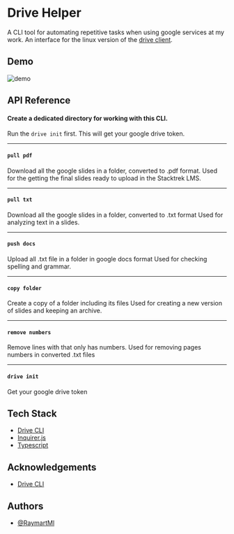 # Drive Helper

A CLI tool for automating repetitive tasks when using google services at my work.
An interface for the linux version of the [drive client](https://github.com/odeke-em/drive).

## Demo

![demo](https://github.com/RaymartMl/gdrive-helper/blob/master/demo.gif)


## API Reference

#### Create a dedicated directory for working with this CLI.

Run the `drive init` first. This will get your google drive token.

---

#### `pull pdf`

Download all the google slides in a folder, converted to .pdf format. Used for the getting the final slides ready to upload in the Stacktrek LMS.

---

#### `pull txt`

Download all the google slides in a folder, converted to .txt format Used for analyzing text in a slides.

---

#### `push docs`

Upload all .txt file in a folder in google docs format Used for checking spelling and grammar.

---

#### `copy folder`

Create a copy of a folder including its files Used for creating a new version of slides and keeping an archive.

---

#### `remove numbers`

Remove lines with that only has numbers. Used for removing pages numbers in converted .txt files

---

#### `drive init`

Get your google drive token

## Tech Stack

- [Drive CLI](https://github.com/odeke-em/drive)
- [Inquirer.js](https://github.com/SBoudrias/Inquirer.js/)
- [Typescript](https://www.typescriptlang.org/)

## Acknowledgements

- [Drive CLI](https://github.com/odeke-em/drive)

## Authors

- [@RaymartMl](https://github.com/RaymartMl)
